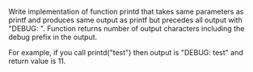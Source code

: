 Write implementation of function printd that takes same parameters as printf and produces same output as printf but precedes all output with "DEBUG: ". Function returns number of output characters including the debug prefix in the output.

For example, if you call printd("test") then output is "DEBUG: test" and return value is 11.
